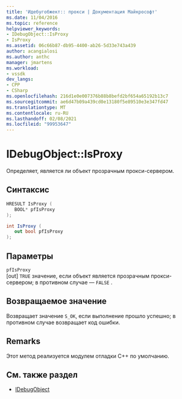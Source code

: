 ```yaml
---
title: 'Идебугобжект:: прокси | Документация Майкрософт'
ms.date: 11/04/2016
ms.topic: reference
helpviewer_keywords:
- IDebugObject::IsProxy
- IsProxy
ms.assetid: 06c66b87-db95-4400-ab26-5d33e743a439
author: acangialosi
ms.author: anthc
manager: jmartens
ms.workload:
- vssdk
dev_langs:
- CPP
- CSharp
ms.openlocfilehash: 216d1e0e007376b88b8befd2bf654a65192b13c7
ms.sourcegitcommit: ae6d47b09a439cd0e13180f5e89510e3e347fd47
ms.translationtype: MT
ms.contentlocale: ru-RU
ms.lasthandoff: 02/08/2021
ms.locfileid: "99953647"
---
```

# <a name="idebugobjectisproxy"></a>IDebugObject::IsProxy
Определяет, является ли объект прозрачным прокси-сервером.

## <a name="syntax"></a>Синтаксис

```cpp
HRESULT IsProxy (
   BOOL* pfIsProxy
);
```

```csharp
int IsProxy (
   out bool pfIsProxy
);
```

## <a name="parameters"></a>Параметры
`pfIsProxy`\
[out] `TRUE` значение, если объект является прозрачным прокси-сервером; в противном случае — `FALSE` .

## <a name="return-value"></a>Возвращаемое значение
 Возвращает значение `S_OK`, если выполнение прошло успешно; в противном случае возвращает код ошибки.

## <a name="remarks"></a>Remarks
 Этот метод реализуется модулем отладки C++ по умолчанию.

## <a name="see-also"></a>См. также раздел
- [IDebugObject](../../../extensibility/debugger/reference/idebugobject.md)
